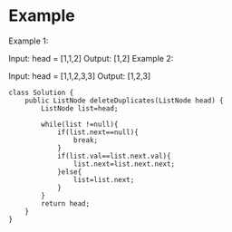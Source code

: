 # Example
Example 1:


Input: head = [1,1,2]
Output: [1,2]
Example 2:


Input: head = [1,1,2,3,3]
Output: [1,2,3]

```
class Solution {
    public ListNode deleteDuplicates(ListNode head) {
        ListNode list=head;

        while(list !=null){
            if(list.next==null){
                break;
            }
            if(list.val==list.next.val){
                list.next=list.next.next;
            }else{
                list=list.next;
            }
        }
        return head;
    }
}
```